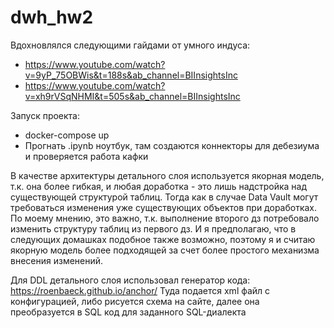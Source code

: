 # dwh_hw2

Вдохновлялся следующими гайдами от умного индуса:
- https://www.youtube.com/watch?v=9yP_75OBWis&t=188s&ab_channel=BIInsightsInc
- https://www.youtube.com/watch?v=xh9rVSqNHMI&t=505s&ab_channel=BIInsightsInc

Запуск проекта:
- docker-compose up
- Прогнать .ipynb ноутбук, там создаются коннекторы для дебезиума и проверяется работа кафки

В качестве архитектуры детального слоя используется якорная модель, т.к. она более гибкая, и любая доработка - это лишь надстройка над существующей структурой таблиц. Тогда как в случае Data Vault могут требоваться изменения уже существующих объектов при доработках. По моему мнению, это важно, т.к. выполнение второго дз потребовало изменить структуру таблиц из первого дз. И я предполагаю, что в следующих домашках подобное также возможно, поэтому я и считаю якорную модель более подходящей за счет более простого механизма внесения изменений.

Для DDL детального слоя использовал генератор кода: https://roenbaeck.github.io/anchor/
Туда подается xml файл с конфигурацией, либо рисуется схема на сайте, далее она преобразуется в SQL код для заданного SQL-диалекта
